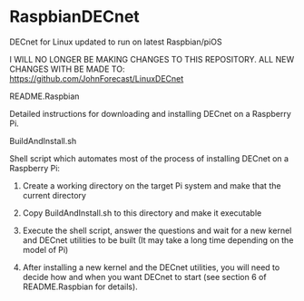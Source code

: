 # RaspbianDECnet
DECnet for Linux updated to run on latest Raspbian/piOS

I WILL NO LONGER BE MAKING CHANGES TO THIS REPOSITORY. ALL NEW CHANGES WITH BE MADE TO:
    https://github.com/JohnForecast/LinuxDECnet

README.Raspbian

  Detailed instructions for downloading and installing DECnet on a Raspberry Pi.
  
  
BuildAndInstall.sh

  Shell script which automates most of the process of installing DECnet on a Raspberry Pi:
  
  1. Create a working directory on the target Pi system and make that the current directory
  
  2. Copy BuildAndInstall.sh to this directory and make it executable
  
  3. Execute the shell script, answer the questions and wait for a new kernel and DECnet utilities to be built
     (It may take a long time depending on the model of Pi)
     
  4. After installing a new kernel and the DECnet utilities, you will need to decide how and when you want DECnet
     to start (see section 6 of README.Raspbian for details).

